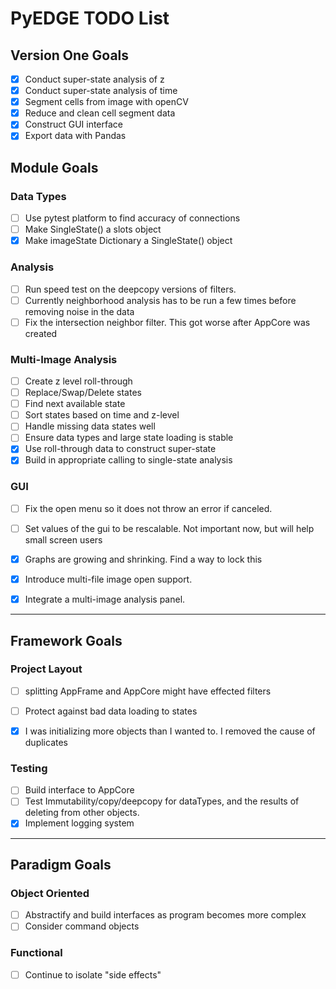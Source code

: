 # PyEDGE TODO List


## Version One Goals
- [x] Conduct super-state analysis of z
- [x] Conduct super-state analysis of time
- [x] Segment cells from image with openCV
- [x] Reduce and clean cell segment data
- [x] Construct GUI interface
- [x] Export data with Pandas

## Module Goals
### Data Types
- [ ] Use pytest platform to find accuracy of connections
- [ ] Make SingleState() a slots object
- [x] Make imageState Dictionary a SingleState() object

### Analysis
- [ ] Run speed test on the deepcopy versions of filters.
- [ ] Currently neighborhood analysis has to be run a few times before removing noise in the data
- [ ] Fix the intersection neighbor filter. This got worse after AppCore was created

### Multi-Image Analysis
- [ ] Create z level roll-through
- [ ] Replace/Swap/Delete states
- [ ] Find next available state
- [ ] Sort states based on time and z-level
- [ ] Handle missing data states well
- [ ] Ensure data types and large state loading is stable
- [x] Use roll-through data to construct super-state
- [x] Build in appropriate calling to single-state analysis

### GUI
- [ ] Fix the open menu so it does not throw an error if canceled.
- [ ] Set values of the gui to be rescalable. Not important now, but will help small screen users
- [x] Graphs are growing and shrinking. Find a way to lock this
- [x] Introduce multi-file image open support.
- [x] Integrate a multi-image analysis panel.


- - -

## Framework Goals
### Project Layout
- [ ] splitting AppFrame and AppCore might have effected filters
- [ ] Protect against bad data loading to states
- [x] I was initializing more objects than I wanted to. I removed the cause of duplicates


### Testing
- [ ] Build interface to AppCore
- [ ] Test Immutability/copy/deepcopy for dataTypes, and the results of deleting from other objects.
- [x] Implement logging system

- - -

## Paradigm Goals
### Object Oriented
- [ ] Abstractify and build interfaces as program becomes more complex
- [ ] Consider command objects

### Functional
- [ ] Continue to isolate "side effects"